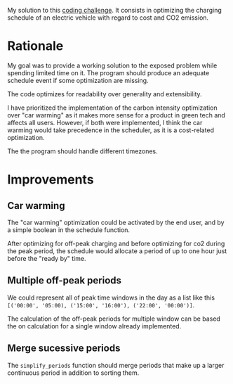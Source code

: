 My solution to this [coding challenge](https://ev-energy.notion.site/Backend-Engineer-Coding-challenge-7db6c863e76a4c75984b625e0e0670e8).
It consists in optimizing the charging schedule of an electric vehicle with regard to cost and CO2 emission.

# Rationale

My goal was to provide a working solution to the exposed problem while spending limited time on it.
The program should produce an adequate schedule event if some optimization are missing.

The code optimizes for readability over generality and extensibility.

I have prioritized the implementation of the carbon intensity optimization over "car warming" as it makes more sense for a product in green tech and affects all users.
However, if both were implemented, I think the car warming would take precedence in the scheduler, as it is a cost-related optimization.

The the program should handle different timezones.

# Improvements

## Car warming

The "car warming" optimization could be activated by the end user, and by a simple boolean in the schedule function.

After optimizing for off-peak charging and before optimizing for co2 during the peak period, the schedule would allocate a period of up to one hour just before the "ready by" time.

## Multiple off-peak periods

We could represent all of peak time windows in the day as a list like this `[('00:00', '05:00), ('15:00', '16:00'), ('22:00', '00:00')]`.

The calculation of the off-peak periods for multiple window can be based the on calculation for a single window already implemented.

## Merge sucessive periods

The `simplify_periods` function should merge periods that make up a larger continuous period in addition to sorting them.
